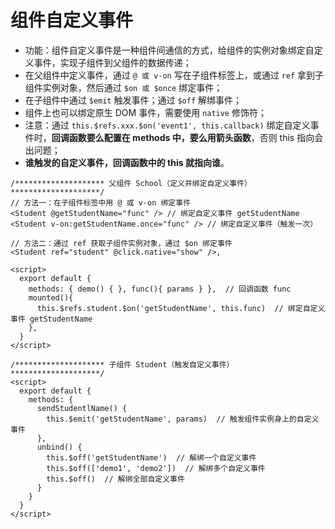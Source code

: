 # 组件自定义事件

* 功能：组件自定义事件是一种组件间通信的方式，给组件的实例对象绑定自定义事件，实现子组件到父组件的数据传递；
* 在父组件中定义事件，通过 `@ 或 v-on`  写在子组件标签上，或通过 `ref` 拿到子组件实例对象，然后通过 `$on 或 $once` 绑定事件；
* 在子组件中通过 `$emit` 触发事件；通过 `$off` 解绑事件；
* 组件上也可以绑定原生 DOM 事件，需要使用 ```native``` 修饰符；
* 注意：通过 ```this.$refs.xxx.$on('event1', this.callback)``` 绑定自定义事件时，**回调函数要么配置在 methods 中，要么用箭头函数**，否则 this 指向会出问题；
* **谁触发的自定义事件，回调函数中的 this 就指向谁**。

```vue
/******************** 父组件 School（定义并绑定自定义事件） ********************/
// 方法一：在子组件标签中用 @ 或 v-on 绑定事件
<Student @getStudentName="func" /> // 绑定自定义事件 getStudentName
<Student v-on:getStudentName.once="func" /> // 绑定自定义事件（触发一次）
  
// 方法二：通过 ref 获取子组件实例对象，通过 $on 绑定事件
<Student ref="student" @click.native="show" />,

<script>
  export default {
    methods: { demo() { }, func(){ params } },  // 回调函数 func
    mounted(){
      this.$refs.student.$on('getStudentName', this.func)  // 绑定自定义事件 getStudentName
    },
  }
</script>

/******************** 子组件 Student（触发自定义事件） ********************/
<script>
  export default {
    methods: {
      sendStudentlName() {
        this.$emit('getStudentName', params)  // 触发组件实例身上的自定义事件 
      },
      unbind() {
        this.$off('getStudentName')  // 解绑一个自定义事件
        this.$off(['demo1', 'demo2'])  // 解绑多个自定义事件
        this.$off()  // 解绑全部自定义事件
      }
    }
  }
</script>
```
